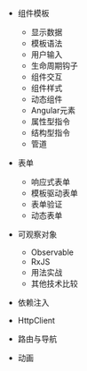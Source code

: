 * 组件模板
  - 显示数据
  - 模板语法
  - 用户输入
  - 生命周期钩子
  - 组件交互
  - 组件样式
  - 动态组件
  - Angular元素
  - 属性型指令
  - 结构型指令
  - 管道

* 表单
  - 响应式表单
  - 模板驱动表单
  - 表单验证
  - 动态表单

* 可观察对象
  - Observable
  - RxJS
  - 用法实战
  - 其他技术比较

* 依赖注入

* HttpClient

* 路由与导航

* 动画



